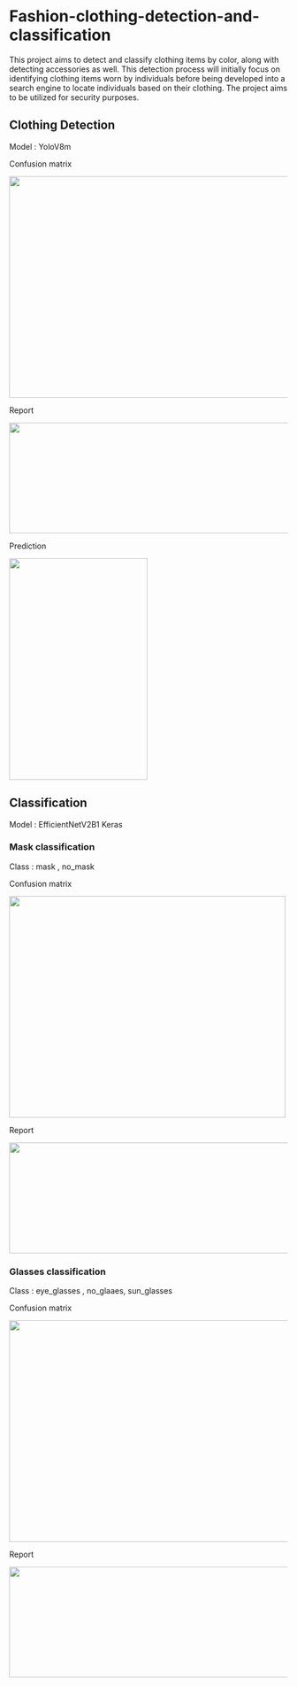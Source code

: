 # Fashion-clothing-detection-and-classification

This project aims to detect and classify clothing items by color, along with detecting accessories as well. 
This detection process will initially focus on identifying clothing items worn by individuals before being developed into a search engine to locate individuals based on their clothing. The project aims to be utilized for security purposes.

## **Clothing Detection**

Model : YoloV8m

Confusion matrix

<img src="https://github.com/KrittayaT/fashion-clothing-detection-and-classification/assets/162971519/b8ec69bc-bf6a-41cd-a800-e619e863c68b" width="560" height="400">


Report

<img src="https://github.com/KrittayaT/fashion-clothing-detection-and-classification/assets/162971519/ce77666a-f8c9-49aa-952a-6d4b97d028d1" width="600" height="200">


Prediction


<img src="https://github.com/KrittayaT/fashion-clothing-detection-and-classification/assets/162971519/7c1dac17-baf7-4331-ac2e-bef39c880efa" width="250" height="400">


## **Classification**

Model : EfficientNetV2B1 Keras


### Mask classification 

Class : mask , no_mask

Confusion matrix

<img src="https://github.com/KrittayaT/fashion-clothing-detection-and-classification/assets/162971519/9813d6b4-c957-4590-959a-611a5afc6b66" width="500" height="400">


Report

<img src="https://github.com/KrittayaT/fashion-clothing-detection-and-classification/assets/162971519/83d5dba0-edf3-40dd-845c-be4bb95e873b" width="600" height="200">


### Glasses classification

Class : eye_glasses , no_glaaes, sun_glasses

Confusion matrix

<img src="https://github.com/KrittayaT/fashion-clothing-detection-and-classification/assets/162971519/87811dad-9602-4c79-a7ca-2d4f7ca85635" width="560" height="400">


Report

<img src="https://github.com/KrittayaT/fashion-clothing-detection-and-classification/assets/162971519/7a90e91a-0266-4c2b-bcff-6c81bb04cfac" width="600" height="200">



